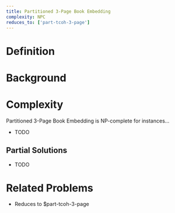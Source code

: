 ```yaml
---
title: Partitioned 3-Page Book Embedding
complexity: NPC
reduces_to: ['part-tcoh-3-page']
---
```


# Definition

<!-- TODO -->

# Background

<!-- TODO -->

# Complexity

Partitioned 3-Page Book Embedding is NP-complete for instances...

- TODO

## Partial Solutions

- TODO

# Related Problems

- Reduces to $part-tcoh-3-page
